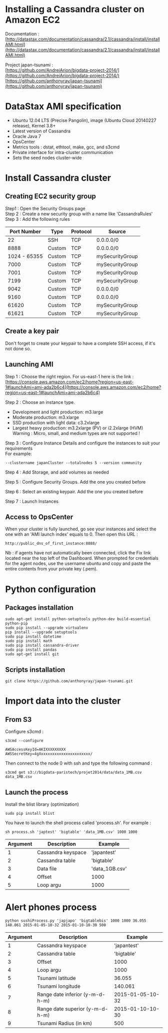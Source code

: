 Installing a Cassandra cluster on Amazon EC2
====================
Documentation : [http://datastax.com/documentation/cassandra/2.1/cassandra/install/installAMI.html](http://datastax.com/documentation/cassandra/2.1/cassandra/install/installAMI.html)

Project japan-tsunami :  
[https://github.com/AndreiArion/bigdata-project-2014/](https://github.com/AndreiArion/bigdata-project-2014/)  
[https://github.com/anthonyray/japan-tsunami](https://github.com/anthonyray/japan-tsunami)


# DataStax AMI specification
- Ubuntu 12.04 LTS (Precise Pangolin), image (Ubuntu Cloud 20140227 release), Kernel 3.8+  
- Latest version of Cassandra
- Oracle Java 7 
- OpsCenter  
- Metrics tools : dstat, ethtool, make, gcc, and s3cmd
- Private interface for intra-cluster communication
- Sets the seed nodes cluster-wide

# Install Cassandra cluster
## Creating EC2 security group
Step1 : Open the Security Groups page  
Step 2 : Create a new security group with a name like 'CassandraRules'   
Step 3 : Add the following rules    
<table>
<thead>
<tr>
	<th>Port Number</th>
	<th>Type</th>
	<th>Protocol</th>
	<th>Source</th>
</tr>
</thead>
<tbody>
<tr>
	<td> 22 </td>
	<td> SSH </td>
	<td> TCP </td>
	<td> 0.0.0.0/0 </td>
</tr>
<tr>
	<td> 8888 </td>
	<td> Custom </td>
	<td> TCP </td>
	<td> 0.0.0.0/0 </td>
</tr>
<tr>
	<td> 1024 - 65355 </td>
	<td> Custom </td>
	<td> TCP </td>
	<td> mySecurityGroup </td>
</tr>
<tr>
	<td> 7000 </td>
	<td> Custom </td>
	<td> TCP </td>
	<td> mySecurityGroup </td>
</tr>
<tr>
	<td> 7001 </td>
	<td> Custom </td>
	<td> TCP </td>
	<td> mySecurityGroup </td>
</tr>
<tr>
	<td> 7199 </td>
	<td> Custom </td>
	<td> TCP </td>
	<td> mySecurityGroup </td>
</tr>
<tr>
	<td> 9042 </td>
	<td> Custom </td>
	<td> TCP </td>
	<td> 0.0.0.0/0 </td>
</tr>
<tr>
	<td> 9160 </td>
	<td> Custom </td>
	<td> TCP </td>
	<td> 0.0.0.0/0 </td>
</tr>
<tr>
	<td> 61620 </td>
	<td> Custom </td>
	<td> TCP </td>
	<td> mySecurityGroup </td>
</tr>
<tr>
	<td> 61621 </td>
	<td> Custom </td>
	<td> TCP </td>
	<td> mySecurityGroup </td>
</tr>
</tbody>
</table>   

## Create a key pair
Don't forget to create your keypair to have a complete SSH access, if it's not done so.

## Launching AMI
Step 1 : Choose the right region. For us-east-1 here is the link : 
[https://console.aws.amazon.com/ec2/home?region=us-east-1#launchAmi=ami-ada2b6c4](https://console.aws.amazon.com/ec2/home?region=us-east-1#launchAmi=ami-ada2b6c4)

Step 2 : Choose an instance type.  
- Development and light production: m3.large  
- Moderate production: m3.xlarge  
- SSD production with light data: c3.2xlarge  
- Largest heavy production: m3.2xlarge (PV) or i2.2xlarge (HVM)  
Warning : Micro, small, and medium types are not supported !  

Step 3 : Configure Instance Details and configure the instances to suit your requirements  
For example:  
```
--clustername japanCluster --totalnodes 5 --version community
```

Step 4 : Add Storage, and add volumes as needed  

Step 5 : Configure Security Groups. Add the one you created before  

Step 6 : Select an existing keypair. Add the one you created before  

Step 7 : Launch Instances  

## Access to OpsCenter
When your cluster is fully launched, go see your instances and select the one with an 'AMI launch index' equals to 0. Then open this URL :  
```
http://public_dns_of_first_instance:8888/
```  

Nb : if agents have not automatically been connected, click the Fix link located near the top left of the Dashboard. When prompted for credentials for the agent nodes, use the username ubuntu and copy and paste the entire contents from your private key (.pem).

# Python configuration
## Packages installation
```
sudo apt-get install python-setuptools python-dev build-essential python-pip  
sudo pip install --upgrade virtualenv  
pip install --upgrade setuptools  
sudo pip install datetime
sudo pip install math  
sudo pip install cassandra-driver  
sudo pip install pandas
sudo apt-get install git
```  
## Scripts installation
```
git clone https://github.com/anthonyray/japan-tsunami.git
```

# Import data into the cluster
## From S3
Configure s3cmd :  
```
s3cmd --configure
```  
```
AWSAccessKeyId=AKIXXXXXXXXX  
AWSSecretKey=4gXxxxxxxxxxxxxxxxxxxxxxx/
```  
Then connect to the node 0 with ssh and type the following command :  
```
s3cmd get s3://bigdata-paristech/projet2014/data/data_1MB.csv data_1MB.csv
```  

## Launch the process
Install the blist library (optimization)

````
sudo pip install blist
````

You have to launch the shell process called 'process.sh'. For example : 
```
sh process.sh 'japtest' 'bigtable' 'data_1MB.csv' 1000 1000
```  
<table>
<thead>
<tr>
	<th>Argument</th>
	<th>Description</th>
	<th>Example</th>
</tr>
</thead>
<tbody>
<tr>
	<td>1</td>
	<td>Cassandra keyspace</td>
	<td>'japantest'</td>
</tr>
<tr>
	<td> 2 </td>
	<td> Cassandra table </td>
	<td> 'bigtable' </td>
</tr>
<tr>
	<td> 3 </td>
	<td> Data file </td>
	<td> 'data_1GB.csv' </td>
</tr>
<tr>
	<td> 4 </td>
	<td> Offset </td>
	<td> 1000 </td>
</tr>
<tr>
	<td> 5 </td>
	<td> Loop argu </td>
	<td> 1000 </td>
</tr>
</tbody>
</table> 

# Alert phones process
```
python sushiProcess.py 'japjapo' 'bigtablebis' 1000 1000 36.055 140.061 2015-01-05-10-32 2015-01-10-10-30 500
```  
<table>
<thead>
<tr>
	<th>Argument</th>
	<th>Description</th>
	<th>Example</th>
</tr>
</thead>
<tbody>
<tr>
	<td>1</td>
	<td>Cassandra keyspace</td>
	<td>'japantest'</td>
</tr>
<tr>
	<td> 2 </td>
	<td> Cassandra table </td>
	<td> 'bigtable' </td>
</tr>
<tr>
	<td> 3 </td>
	<td> Offset </td>
	<td> 1000 </td>
</tr>
<tr>
	<td> 4 </td>
	<td> Loop argu </td>
	<td> 1000 </td>
</tr>
<tr>
	<td> 5 </td>
	<td> Tsunami latitude </td>
	<td> 36.055 </td>
</tr><tr>
	<td> 6 </td>
	<td> Tsunami longitude </td>
	<td> 140.061 </td>
</tr>
<tr>
	<td> 7 </td>
	<td> Range date inferior (y-m-d-h-m)</td>
	<td> 2015-01-05-10-32 </td>
</tr>
<tr>
	<td> 8 </td>
	<td> Range date superior (y-m-d-h-m)</td>
	<td> 2015-01-10-10-30 </td>
</tr>
<tr>
	<td> 9 </td>
	<td> Tsunami Radius (in km)</td>
	<td> 500 </td>
</tr>
</tbody>
</table>   
